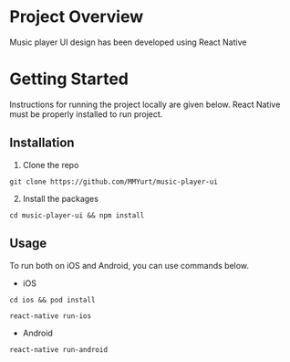 
# Project Overview

Music player UI design has been developed using React Native

# Getting Started
Instructions for running the project locally are given below. React Native must be properly installed to run project.

## Installation
1. Clone the repo

`git clone https://github.com/MMYurt/music-player-ui` 

2. Install the packages

`cd music-player-ui && npm install`

## Usage
To run both on iOS and Android, you can use commands below.
- iOS

`cd ios && pod install`

`react-native run-ios`

- Android

`react-native run-android`
